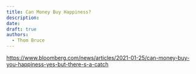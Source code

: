 ```yaml
---
title: Can Money Buy Happiness?
description:
date:
draft: true
authors:
  - Thom Bruce
---
```


https://www.bloomberg.com/news/articles/2021-01-25/can-money-buy-you-happiness-yes-but-there-s-a-catch
